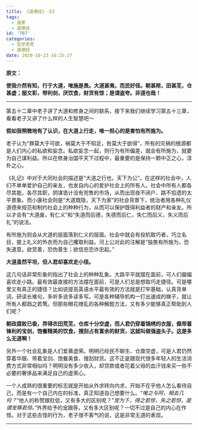 ```yaml
---
title: 《道德经》-53
tags:
  - 道家
  - 道德经
id: '707'
categories:
  - 哲学思考
  - 道德经
date: 2020-10-23 16:25:17
---
```


**原文：**

**使我介然有知，行于大道，唯施是畏。大道甚夷，而民好径。朝甚除，田甚芜，仓甚虚；服文彩，带利剑，厌饮食，财货有馀；是谓盗夸。非道也哉！**
<!-- more -->
* * *

第五十二章中老子讲了大道和修身之间的联系，接下来我们继续学习第五十三章，看看老子又讲了什么样的人生智慧吧～

**假如我稍微地有了认识，在大道上行走，唯一担心的是害怕有所施为。**

老子认为“罪莫大于可欲，祸莫大于不知足，咎莫大于欲得”，所有的灾祸的根源都是人们内心的私欲和妄念。私欲妄念一起，则行为有所偏差，就会有所施为，就要为自己谋利益。所以在修身治国平天下过程中，最重要的是保持一颗中正之心，淳朴之心。 

《礼记》中对于大同社会的描述是“大道之行也，天下为公”。在这样的社会中，人们不单单爱护自己的亲友，也发自内心的爱护社会上的所有人。社会中所有人都各尽其能，各尽其职，阴谋诡计没有兜售的市场，从而出现夜不闭户、路不拾遗的太平景象。而小康社会则是“大道既隐，天下为家”的社会背景下，统治者用各种礼仪道德来规范和制约社会上的种种行为，从而可以保护既得利益者的财产和亲友。所以才会有“大道废，有仁义”和“失道而后德，失德而后仁，失仁而后义，失义而后礼”的说法。

有所施为则会从大道的层面落到仁义的层面。社会中就会有投机取巧者，巧立名目，披上礼义的外衣而为自己攫取利益。河上公对此的注解是“独畏有所施为，恐失道意。欲赏善，恐伪善生；欲信忠恐诈忠起。”

**大道虽然平坦，但人君却喜欢走小径。**

这几句话非常形象的指出了社会上的种种乱象。大路平平就摆在面前，可人们偏偏喜欢走小路。最有效最直接的方法摆在面前，可是人们总是想取巧走捷径。可是哪里又有真正的捷径？比如说提高英语水平最有效的方法就是打牢基础，认真背单词，研读长难句，多听多说多读多写。可是各种辅导机构一打出速成的幌子，就让所有人都趋之若鹜。但那些眼花缭乱的各种解题方法，又有多少能够真正帮助到人们呢？

**朝政腐败已极，弄得农田荒芜，仓库十分空虚，而人君仍穿着锦绣的衣服，佩带着锋利的宝剑，饱餐精美的饮食，搜刮占有富余的财货，这就叫做强盗头子。这是多么无道啊！**

另外一个社会乱象是人们爱慕虚荣。明明已经民不聊生、仓廪空虚，可是人君仍然穿着华服、带着宝剑、饱餐美食、搜刮财货。这不正是跟现代很多年轻人的生活消费方式非常相似吗？明明没有多少收入，却贷款或者花着父母的血汗钱来买一些不必要的奢侈品来满足自己的虚荣心。

一个人成熟的很重要的标志就是开始从外求转向内求，开始不在乎他人怎么看待自己，而是有一个自己内在的标准，真正知道自己想要什么。“_唯之与阿，相去几何？_”他人的称赞跟贬低，又有多大的区别呢？“_宠为下，得之若惊，失之若惊，是谓宠辱若惊。_”外界给予的宠跟辱，又有多大区别呢？一切不过是自己的内心在作怪。对于这些古怪的行为，老子很不客气的说，这是非常无道的表现。

* * *

